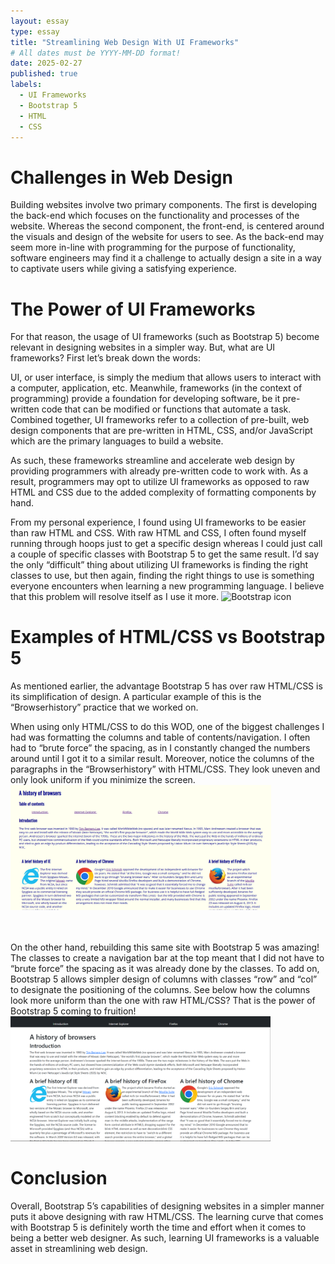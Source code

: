 ```yaml
---
layout: essay
type: essay
title: "Streamlining Web Design With UI Frameworks"
# All dates must be YYYY-MM-DD format!
date: 2025-02-27
published: true
labels:
  - UI Frameworks
  - Bootstrap 5
  - HTML
  - CSS
---
```



# Challenges in Web Design
Building websites involve two primary components. The first is developing the back-end which focuses on the functionality and processes of the website. Whereas the second component, the front-end, is centered around the visuals and design of the website for users to see. As the back-end may seem more in-line with programming for the purpose of functionality, software engineers may find it a challenge to actually design a site in a way to captivate users while giving a satisfying experience.

# The Power of UI Frameworks
For that reason, the usage of UI frameworks (such as Bootstrap 5) become relevant in designing websites in a simpler way. But, what are UI frameworks? First let’s break down the words:

UI, or user interface, is simply the medium that allows users to interact with a computer, application, etc. Meanwhile, frameworks (in the context of programming) provide a foundation for developing software, be it pre-written code that can be modified or functions that automate a task. Combined together, UI frameworks refer to a collection of pre-built, web design components that are pre-written in HTML, CSS, and/or JavaScript which are the primary languages to build a website.

As such, these frameworks streamline and accelerate web design by providing programmers with already pre-written code to work with. As a result, programmers may opt to utilize UI frameworks as opposed to raw HTML and CSS due to the added complexity of formatting components by hand. 

From my personal experience, I found using UI frameworks to be easier than raw HTML and CSS. With raw HTML and CSS, I often found myself running through hoops just to get a specific design whereas I could just call a couple of specific classes with Bootstrap 5 to get the same result. I’d say the only “difficult” thing about utilizing UI frameworks is finding the right classes to use, but then again, finding the right things to use is something everyone encounters when learning a new programming language. I believe that this problem will resolve itself as I use it more.
<img src="https://upload.wikimedia.org/wikipedia/commons/thumb/b/b2/Bootstrap_logo.svg/800px-Bootstrap_logo.svg.png" width="200px" height="200px" alt="Bootstrap icon">
<br>

# Examples of HTML/CSS vs Bootstrap 5

As mentioned earlier, the advantage Bootstrap 5 has over raw HTML/CSS is its simplification of design. A particular example of this is the “Browserhistory” practice that we worked on. 

When using only HTML/CSS to do this WOD, one of the biggest challenges I had was formatting the columns and table of contents/navigation. I often had to “brute force” the spacing, as in I constantly changed the numbers around until I got it to a similar result. Moreover, notice the columns of the paragraphs in the “Browserhistory” with HTML/CSS. They look uneven and only look uniform if you minimize the screen.
<img src="../img/frameworks/bhistoryhc.png" height="200px">

<br> <br>
On the other hand, rebuilding this same site with Bootstrap 5 was amazing! The classes to create a navigation bar at the top meant that I did not have to “brute force” the spacing as it was already done by the classes. To add on, Bootstrap 5 allows simpler design of columns with classes “row” and “col” to designate the positioning of the columns. See below how the columns look more uniform than the one with raw HTML/CSS? That is the power of Bootstrap 5 coming to fruition!
<img src="../img/frameworks/bhistorybs5.png" height="200px">

# Conclusion
Overall, Bootstrap 5’s capabilities of designing websites in a simpler manner puts it above designing with raw HTML/CSS. The learning curve that comes with Bootstrap 5 is definitely worth the time and effort when it comes to being a better web designer. As such, learning UI frameworks is a valuable asset in streamlining web design.

